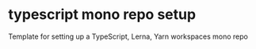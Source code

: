# typescript mono repo setup

Template for setting up a TypeScript, Lerna, Yarn workspaces mono repo

